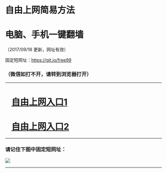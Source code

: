 ﻿# 自由上网简易方法

# 电脑、手机一键翻墙

（2017/09/18 更新，网址有效）

固定短网址：https://git.io/free99

### （微信如打不开，请转到浏览器打开）


***





# &nbsp;&nbsp; <a href="http://ft170262138.fwq-tz1005.info/fwqtz01.html?t=09180012550 " target="_blank">自由上网入口1</a>
# &nbsp;&nbsp; <a href="http://ft3269211990.fwq-tz1006.info/fwqtz02.html?t=091800132576 " target="_blank">自由上网入口2</a>
***

### 请记住下图中固定短网址：

<img src="https://s3-us-west-2.amazonaws.com/fwq-1001/yjfq-20170905okok.png" /> 


***

